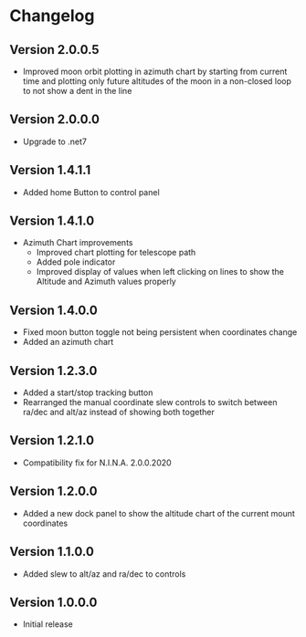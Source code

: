 ﻿# Changelog

## Version 2.0.0.5
- Improved moon orbit plotting in azimuth chart by starting from current time and plotting only future altitudes of the moon in a non-closed loop to not show a dent in the line

## Version 2.0.0.0
- Upgrade to .net7

## Version 1.4.1.1
- Added home Button to control panel

## Version 1.4.1.0
- Azimuth Chart improvements
  - Improved chart plotting for telescope path
  - Added pole indicator
  - Improved display of values when left clicking on lines to show the Altitude and Azimuth values properly

## Version 1.4.0.0
- Fixed moon button toggle not being persistent when coordinates change
- Added an azimuth chart

## Version 1.2.3.0
- Added a start/stop tracking button
- Rearranged the manual coordinate slew controls to switch between ra/dec and alt/az instead of showing both together

## Version 1.2.1.0
- Compatibility fix for N.I.N.A. 2.0.0.2020

## Version 1.2.0.0
- Added a new dock panel to show the altitude chart of the current mount coordinates

## Version 1.1.0.0
- Added slew to alt/az and ra/dec to controls

## Version 1.0.0.0

- Initial release